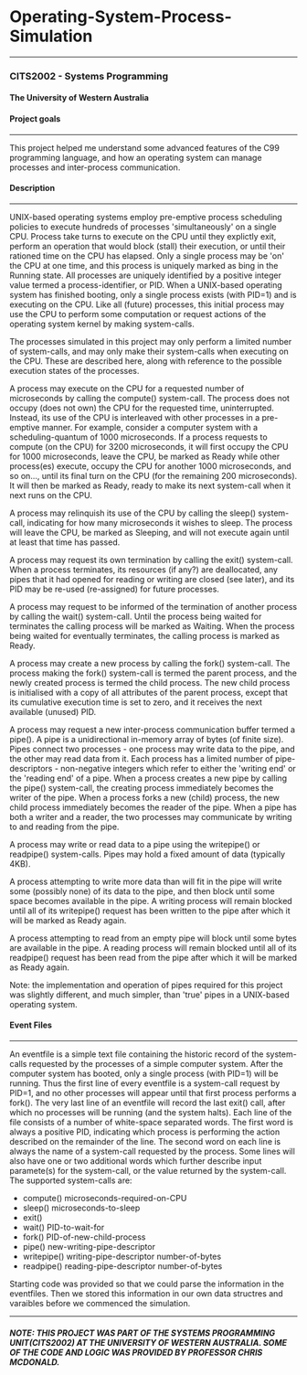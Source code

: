 # Operating-System-Process-Simulation
---

### CITS2002 - Systems Programming
#### The University of Western Australia

#### Project goals
---
This project helped me understand some advanced features of the C99 programming language, and how an operating system can manage processes and inter-process communication.

#### Description
---
UNIX-based operating systems employ pre-emptive process scheduling policies to execute hundreds of processes 'simultaneously' on a single CPU. Process take turns to execute on the CPU until they explictly exit, perform an operation that would block (stall) their execution, or until their rationed time on the CPU has elapsed. Only a single process may be 'on' the CPU at one time, and this process is uniquely marked as bing in the Running state. All processes are uniquely identified by a positive integer value termed a process-identifier, or PID. When a UNIX-based operating system has finished booting, only a single process exists (with PID=1) and is executing on the CPU. Like all (future) processes, this initial process may use the CPU to perform some computation or request actions of the operating system kernel by making system-calls.

The processes simulated in this project may only perform a limited number of system-calls, and may only make their system-calls when executing on the CPU. These are described here, along with reference to the possible execution states of the processes.

A process may execute on the CPU for a requested number of microseconds by calling the compute() system-call. The process does not occupy (does not own) the CPU for the requested time, uninterrupted. Instead, its use of the CPU is interleaved with other processes in a pre-emptive manner. For example, consider a computer system with a scheduling-quantum of 1000 microseconds. If a process requests to compute (on the CPU) for 3200 microseconds, it will first occupy the CPU for 1000 microseconds, leave the CPU, be marked as Ready while other process(es) execute, occupy the CPU for another 1000 microseconds, and so on..., until its final turn on the CPU (for the remaining 200 microseconds). It will then be marked as Ready, ready to make its next system-call when it next runs on the CPU.

A process may relinquish its use of the CPU by calling the sleep() system-call, indicating for how many microseconds it wishes to sleep. The process will leave the CPU, be marked as Sleeping, and will not execute again until at least that time has passed.

A process may request its own termination by calling the exit() system-call. When a process terminates, its resources (if any?) are deallocated, any pipes that it had opened for reading or writing are closed (see later), and its PID may be re-used (re-assigned) for future processes.

A process may request to be informed of the termination of another process by calling the wait() system-call. Until the process being waited for terminates the calling process will be marked as Waiting. When the process being waited for eventually terminates, the calling process is marked as Ready.

A process may create a new process by calling the fork() system-call. The process making the fork() system-call is termed the parent process, and the newly created process is termed the child process. The new child process is initialised with a copy of all attributes of the parent process, except that its cumulative execution time is set to zero, and it receives the next available (unused) PID.

A process may request a new inter-process communication buffer termed a pipe(). A pipe is a unidirectional in-memory array of bytes (of finite size). Pipes connect two processes - one process may write data to the pipe, and the other may read data from it. Each process has a limited number of pipe-descriptors - non-negative integers which refer to either the 'writing end' or the 'reading end' of a pipe. When a process creates a new pipe by calling the pipe() system-call, the creating process immediately becomes the writer of the pipe. When a process forks a new (child) process, the new child process immediately becomes the reader of the pipe. When a pipe has both a writer and a reader, the two processes may communicate by writing to and reading from the pipe.

A process may write or read data to a pipe using the writepipe() or readpipe() system-calls. Pipes may hold a fixed amount of data (typically 4KB).

A process attempting to write more data than will fit in the pipe will write some (possibly none) of its data to the pipe, and then block until some space becomes available in the pipe. A writing process will remain blocked until all of its writepipe() request has been written to the pipe after which it will be marked as Ready again.

A process attempting to read from an empty pipe will block until some bytes are available in the pipe. A reading process will remain blocked until all of its readpipe() request has been read from the pipe after which it will be marked as Ready again.

Note: the implementation and operation of pipes required for this project was slightly different, and much simpler, than 'true' pipes in a UNIX-based operating system.

#### Event Files
---
An eventfile is a simple text file containing the historic record of the system-calls requested by the processes of a simple computer system. After the computer system has booted, only a single process (with PID=1) will be running. Thus the first line of every eventfile is a system-call request by PID=1, and no other processes will appear until that first process performs a fork(). The very last line of an eventfile will record the last exit() call, after which no processes will be running (and the system halts). Each line of the file consists of a number of white-space separated words. The first word is always a positive PID, indicating which process is performing the action described on the remainder of the line. The second word on each line is always the name of a system-call requested by the process. Some lines will also have one or two additional words which further describe input paramete(s) for the system-call, or the value returned by the system-call. The supported system-calls are:

  - compute() microseconds-required-on-CPU
  - sleep() microseconds-to-sleep
  - exit()
  - wait() PID-to-wait-for
  - fork() PID-of-new-child-process
  - pipe() new-writing-pipe-descriptor
  - writepipe() writing-pipe-descriptor number-of-bytes
  - readpipe() reading-pipe-descriptor number-of-bytes

Starting code was provided so that we could parse the information in the eventfiles. Then we stored this information in our own data structres and varaibles before we commenced the simulation.

***
##### NOTE: THIS PROJECT WAS PART OF THE SYSTEMS PROGRAMMING UNIT(CITS2002) AT THE UNIVERSITY OF WESTERN AUSTRALIA. SOME OF THE CODE AND LOGIC WAS PROVIDED BY PROFESSOR CHRIS MCDONALD. 
